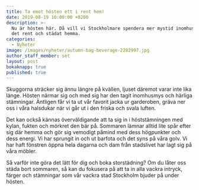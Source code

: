 ```yaml
---
title: Ta emot hösten ett i rent hem!
date: 2019-08-19 10:00:00 +0200
description: >-
  Nu är hösten här. Då vill vi Stockholmare spendera mer mystid inomhus, och ha
  det rent och städat hemma.
categories:
  - Nyheter
image: /images/nyheter/autumn-bag-beverage-2282997.jpg
author_staff_member: set
layout: post
bokaknapp: true
published: true
---
```


Skuggorna str&auml;cker sig &auml;nnu l&auml;ngre p&aring; kv&auml;llen, ljuset d&auml;remot varar inte lika l&auml;nge. Hösten n&auml;rmar sig och med sig har den tagit inomhusmys och h&auml;rliga st&auml;mningar. &Auml;ntligen f&aring;r vi ta ut v&aring;r favorit jacka ur garderoben, gr&auml;va ner oss i v&aring;ra halsdukar n&auml;r vi g&aring;r ut i den friska och svala luften.

Det kan ocks&aring; k&auml;nnas överv&auml;ldigande att ta sig in i höstst&auml;mningen med kylan, fukten och mörkret den b&auml;r p&aring;. Sommaren l&auml;mnar alltid lite sp&aring;r efter sig d&auml;r hemma och gör sig vemodigt p&aring;mind med dess högpunkter och dess energi. Vi har sprungit in och ut barfota och det syns p&aring; v&aring;ra golv. Vi har haft fönstren öppna hela dagarna och dam fr&aring;n stadslivet har lagt sig p&aring; v&aring;ra möbler.

S&aring; varför inte göra det l&auml;tt för dig och boka storst&auml;dning? Om du l&aring;ter oss st&auml;da bort sommaren, s&aring; kan du fokusera p&aring; att ta in alla vackra intryck, f&auml;rger och st&auml;mningar som v&aring;r vackra stad Stockholm bjuder p&aring; under hösten. 